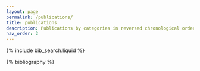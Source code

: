 ```yaml
---
layout: page
permalink: /publications/
title: publications
description: Publications by categories in reversed chronological order. Also subscribe to my publications on my <a href="https://scholar.google.com/citations?user=fZzd8BMAAAAJ&hl=en&oi=ao" target="_blank">scholar profile</a>.
nav_order: 2
---
```


<!-- _pages/publications.md -->

<!-- Bibsearch Feature -->

{% include bib_search.liquid %}

<div class="publications">

{% bibliography %}

</div>

